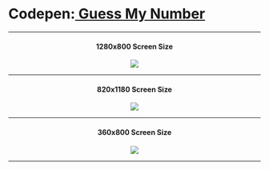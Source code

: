 # Codepen:<a href="https://codepen.io/thenesern/pen/mdMQrwZ" target="_blank"> Guess My Number</a>
---

<h4 align="center">1280x800 Screen Size</h4>

<p align="center">
  <img src="https://raw.githubusercontent.com/thenesern/js-challenges/master/Guess%20My%20Number/images/1280x800/1.png" />
</p>
           
---
           
<h4 align="center">820x1180 Screen Size</h4>

<p align="center">
  <img src="https://raw.githubusercontent.com/thenesern/js-challenges/master/Guess%20My%20Number/images/820x1180/1.png" />
</p>

---

<h4 align="center">360x800 Screen Size</h4>

<p align="center">
  <img src="https://raw.githubusercontent.com/thenesern/js-challenges/master/Guess%20My%20Number/images/360x800/1.png" />
</p>
           
----
